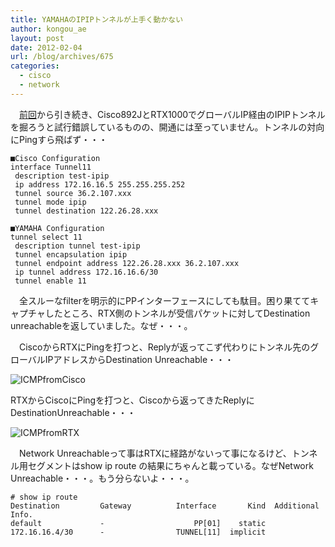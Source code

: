 ```yaml
---
title: YAMAHAのIPIPトンネルが上手く動かない
author: kongou_ae
layout: post
date: 2012-02-04
url: /blog/archives/675
categories:
  - cisco
  - network
---
```

　[前回][1]から引き続き、Cisco892JとRTX1000でグローバルIP経由のIPIPトンネルを掘ろうと試行錯誤しているものの、開通には至っていません。トンネルの対向にPingすら飛ばず・・・ 

<pre><code>■Cisco Configuration
interface Tunnel11
 description test-ipip
 ip address 172.16.16.5 255.255.255.252
 tunnel source 36.2.107.xxx
 tunnel mode ipip
 tunnel destination 122.26.28.xxx
</code></pre>

<pre><code>■YAMAHA Configuration
tunnel select 11
 description tunnel test-ipip
 tunnel encapsulation ipip
 tunnel endpoint address 122.26.28.xxx 36.2.107.xxx
 ip tunnel address 172.16.16.6/30
 tunnel enable 11
</code></pre>

　全スルーなfilterを明示的にPPインターフェースにしても駄目。困り果ててキャプチャしたところ、RTX側のトンネルが受信パケットに対してDestination unreachableを返していました。なぜ・・・。

　CiscoからRTXにPingを打つと、Replyが返ってこず代わりにトンネル先のグローバルIPアドレスからDestination Unreachable・・・

![ICMPfromCisco][2]

RTXからCiscoにPingを打つと、Ciscoから返ってきたReplyにDestinationUnreachable・・・

![ICMPfromRTX][3]

　Network Unreachableって事はRTXに経路がないって事になるけど、トンネル用セグメントはshow ip route の結果にちゃんと載っている。なぜNetwork　Unreachable・・・。もう分らないよ・・・。

<pre><code># show ip route                                                            
Destination         Gateway          Interface       Kind  Additional Info.
default             -                    PP[01]    static  
172.16.16.4/30      -                TUNNEL[11]  implicit  
</code></pre>

 [1]: http://aimless.jp/blog/blog/archives/644 "IPIPトンネル"
 [2]: http://aimless.jp/blog/images/ICMPfromCisco.png
 [3]: http://aimless.jp/blog/images/ICMPfromRTX.png